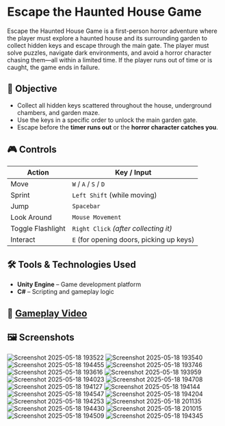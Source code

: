 # Escape the Haunted House Game

Escape the Haunted House Game is a first-person horror adventure where the player must explore a haunted house and its surrounding garden to collect hidden keys and escape through the main gate. The player must solve puzzles, navigate dark environments, and avoid a horror character chasing them—all within a limited time. If the player runs out of time or is caught, the game ends in failure.


## 🧠 Objective

- Collect all hidden keys scattered throughout the house, underground chambers, and garden maze.
- Use the keys in a specific order to unlock the main garden gate.
- Escape before the **timer runs out** or the **horror character catches you**.


## 🎮 Controls

| Action           | Key / Input         |
|------------------|---------------------|
| Move             | `W` / `A` / `S` / `D` |
| Sprint           | `Left Shift` (while moving) |
| Jump             | `Spacebar`          |
| Look Around      | `Mouse Movement`    |
| Toggle Flashlight| `Right Click` *(after collecting it)* |
| Interact         | `E` (for opening doors, picking up keys) |


## 🛠️ Tools & Technologies Used

- **Unity Engine** – Game development platform  
- **C#** – Scripting and gameplay logic


## 🎥 [Gameplay Video](https://drive.google.com/file/d/1L1LN4G1r6dVIB4Kp0ZWrNsGPvMTEMrBP/view?usp=sharing)  

## 🖼️ Screenshots
![Screenshot 2025-05-18 193522](https://github.com/user-attachments/assets/706e800e-e107-441a-a0a2-a09ea0a34c45)
![Screenshot 2025-05-18 193540](https://github.com/user-attachments/assets/81b08579-0688-4efa-a60b-10caa0b3259d)
![Screenshot 2025-05-18 194455](https://github.com/user-attachments/assets/5f132373-6688-4636-91b8-2a1f82489d98)
![Screenshot 2025-05-18 193746](https://github.com/user-attachments/assets/a9fa6973-60e7-47d5-b72b-dc64b7fe6091)
![Screenshot 2025-05-18 193616](https://github.com/user-attachments/assets/c8ee1a0e-3091-4a5c-9c90-cd75c418a112)
![Screenshot 2025-05-18 193959](https://github.com/user-attachments/assets/da5759f6-d787-40ac-b85f-05c1e220caaf)
![Screenshot 2025-05-18 194023](https://github.com/user-attachments/assets/c3ac0a17-ff28-4522-b56c-48f38eb870c1)
![Screenshot 2025-05-18 194708](https://github.com/user-attachments/assets/74875161-0457-40ae-8d10-5ce3854891b5)
![Screenshot 2025-05-18 194127](https://github.com/user-attachments/assets/99da7feb-3d3f-46fa-bb6e-b08a82afa8e8)
![Screenshot 2025-05-18 194144](https://github.com/user-attachments/assets/5a2a0677-3403-4e18-b169-70301c967bff)
![Screenshot 2025-05-18 194547](https://github.com/user-attachments/assets/271152cb-50dc-462c-a418-533951109477)
![Screenshot 2025-05-18 194204](https://github.com/user-attachments/assets/a61828d1-54c8-4f22-af14-a5a03d792434)
![Screenshot 2025-05-18 194253](https://github.com/user-attachments/assets/293be3a1-33d5-4bdb-8198-506f808e3fde)
![Screenshot 2025-05-18 201135](https://github.com/user-attachments/assets/5084b58e-88c6-4e49-a0c0-e6c9c0c174d5)
![Screenshot 2025-05-18 194430](https://github.com/user-attachments/assets/e60482b0-450a-4f48-a535-f9f8d87c18eb)
![Screenshot 2025-05-18 201015](https://github.com/user-attachments/assets/929ae0c7-c008-4319-a234-e241331e84a9)
![Screenshot 2025-05-18 194509](https://github.com/user-attachments/assets/38b971c6-5565-4fea-87bc-a836d6346ed4)
![Screenshot 2025-05-18 194345](https://github.com/user-attachments/assets/7495bdb4-4e21-4984-967a-58dbb833c14b)
